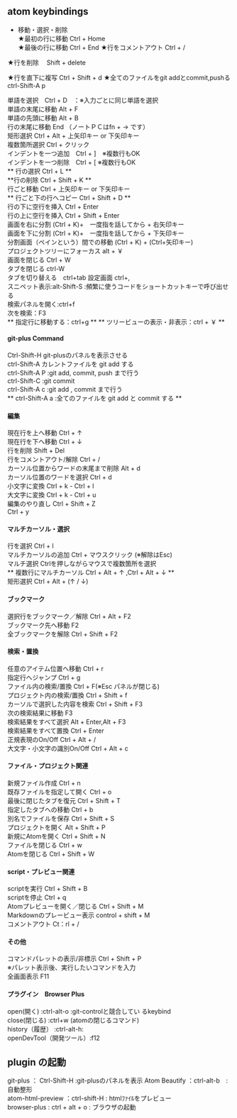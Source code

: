 ##  atom keybindings
- 移動・選択・削除  
★最初の行に移動	Ctrl + Home	 
★最後の行に移動	Ctrl + End
★行をコメントアウト	Ctrl + /

★行を削除　 Shift + delete

★行を直下に複写	Ctrl + Shift + d
★全てのファイルをgit addとcommit,pushるctrl-Shift-A p

単語を選択　Ctrl + D　：※入力ごとに同じ単語を選択  
単語の末尾に移動 Alt + F  
単語の先頭に移動 Alt + B  
行の末尾に移動	 End （ノートＰＣはfn + → です）  
矩形選択 Ctrl + Alt + 上矢印キー or 下矢印キー  
複数箇所選択 Ctrl + クリック  
インデントを一つ追加　Ctrl + ]　※複数行もOK  
インデントを一つ削除　Ctrl + [ ※複数行もOK  
** 行の選択	Ctrl + L **  
**行の削除	Ctrl + Shift + K **  
行ごと移動	Ctrl + 上矢印キー or 下矢印キー  
** 行ごと下の行へコピー	Ctrl + Shift + D **  
行の下に空行を挿入	Ctrl + Enter  
行の上に空行を挿入	Ctrl + Shift + Enter  
画面を右に分割	(Ctrl + K)+　一度指を話してから + 右矢印キー  
画面を下に分割	(Ctrl + K)+　一度指を話してから + 下矢印キー  
分割画面（ペインという）間での移動  (Ctrl + K) + (Ctrl+矢印キー)  
プロジェクトツリーにフォーカス alt + ￥  
画面を閉じる	Ctrl + W  
タブを閉じる  ctrl-W  
タブを切り替える　ctrl+tab
設定画面 ctrl+,  
スニペット表示:alt-Shift-S :頻繁に使うコードをショートカットキーで呼び出せる  
検索パネルを開く:ctrl+f  
次を検索：F3  
 ** 指定行に移動する：ctrl+g **
 ** ツリービューの表示・非表示：ctrl + ￥ **  

#### git-plus Command
Ctrl-Shift-H git-plusのパネルを表示させる  
ctrl-Shift-A カレントファイルを git add する  
ctrl-Shift-A P	:git add, commit, push まで行う  
ctrl-Shift-C	:git commit  
ctrl-Shift-A c :git add , commit まで行う  
** ctrl-Shift-A a	:全てのファイルを git add と commit する **  

#### 編集  
現在行を上へ移動	Ctrl + ↑  
現在行を下へ移動	Ctrl + ↓  
行を削除	Shift + Del  
行をコメントアウト/解除	Ctrl + /  
カーソル位置からワードの末尾まで削除	Alt + d  
カーソル位置のワードを選択	Ctrl + d  
小文字に変換	Ctrl + k - Ctrl + l  
大文字に変換	Ctrl + k - Ctrl + u  
編集のやり直し	Ctrl + Shift + Z  
Ctrl + y  

#### マルチカーソル・選択  
行を選択	Ctrl + l  
マルチカーソルの追加 Ctrl + マウスクリック (※解除はEsc)  
マルチ選択	Ctrlを押しながらマウスで複数箇所を選択  
** 複数行にマルチカーソル	Ctrl + Alt + ↑ ,Ctrl + Alt   + ↓  **  
矩形選択	Ctrl + Alt + (↑ / ↓)  

#### ブックマーク  
選択行をブックマーク／解除	Ctrl + Alt + F2  
ブックマーク先へ移動	F2  
全ブックマークを解除	Ctrl + Shift + F2  

####  検索・置換  
任意のアイテム位置へ移動	Ctrl + r  
指定行へジャンプ	Ctrl + g  
ファイル内の検索/置換 Ctrl + F(※Esc パネルが閉じる)  
プロジェクト内の検索/置換	Ctrl + Shift + f  
カーソルで選択した内容を検索	Ctrl + Shift + F3  
次の検索結果に移動	F3  
検索結果をすべて選択	Alt + Enter,Alt + F3  
検索結果をすべて置換	Ctrl + Enter  
正規表現のOn/Off	Ctrl + Alt + /  
大文字・小文字の識別On/Off	Ctrl + Alt + c  

####  ファイル・プロジェクト関連  
新規ファイル作成	Ctrl + n  
既存ファイルを指定して開く	Ctrl + o  
最後に閉じたタブを復元	Ctrl + Shift + T  
指定したタブへの移動	Ctrl + b  
別名でファイルを保存	Ctrl + Shift + S  
プロジェクトを開く	Alt + Shift + P  
新規にAtomを開く	Ctrl + Shift + N  
ファイルを閉じる	Ctrl + w  
Atomを閉じる	Ctrl + Shift + W  

#### script・プレビュー関連  
scriptを実行	Ctrl + Shift + B  
scriptを停止	Ctrl + q  
Atomプレビューを開く／閉じる	Ctrl + Shift + M  
Markdownのプレービュー表示 control + shift + M  
コメントアウト	Ct：rl + /  

#### その他  
コマンドパレットの表示/非標示 Ctrl + Shift + P  
※パレット表示後、実行したいコマンドを入力  
全画面表示	F11  

#### プラグイン　Browser Plus  
open(開く) :ctrl-alt-o :git-controlと競合してい  るkeybind    
close(閉じる)  :ctrl+w (atomの閉じるコマンド)    
history（履歴） :ctrl-alt-h:    
openDevTool（開発ツール）:f12  
## plugin の起動
git-plus ： Ctrl-Shift-H  :git-plusのパネルを表示
Atom Beautify ：ctrl-alt-b　:　自動整形  
atom-html-preview ：ctrl-shift-H : htmlﾌｧｲﾙをプレビュー  
browser-plus : ctrl + alt + o  : ブラウザの起動
